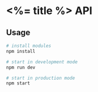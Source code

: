 # <%= title %> API

## Usage

```bash
# install modules
npm install

# start in development mode
npm run dev

# start in production mode
npm start
```
